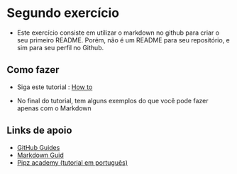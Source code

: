# Segundo exercício

- Este exercício consiste em utilizar o markdown no github para criar o seu primeiro README. Porém, não é um README para seu repositório, e sim para seu perfil no Github. 

## Como fazer

- Siga este tutorial : [How to](https://www.aboutmonica.com/blog/how-to-create-a-github-profile-readme)

- No final do tutorial, tem alguns exemplos do que você pode fazer apenas com o Markdown

## Links de apoio

- [GitHub Guides](https://guides.github.com/features/mastering-markdown/)
- [Markdown Guid](https://www.markdownguide.org/basic-syntax/)
- [Pipz academy (tutorial em português)](https://docs.pipz.com/central-de-ajuda/learning-center/guia-basico-de-markdown#open)